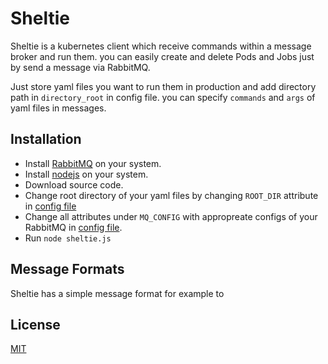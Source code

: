 # Sheltie

Sheltie is a kubernetes client which receive commands within a message broker and run them.
you can easily create and delete Pods and Jobs just by send a message via RabbitMQ.

Just store yaml files you want to run them in production and add directory path in ```directory_root``` in config file.
you can specify ```commands``` and ```args``` of yaml files in messages.

## Installation
* Install [RabbitMQ](https://www.rabbitmq.com/download.html) on your system.
* Install [nodejs](https://nodejs.org/en/download/) on your system.
* Download source code.
* Change root directory of your yaml files by changing ```ROOT_DIR``` attribute in [config file](config/config.json)
* Change all attributes under ```MQ_CONFIG``` with appropreate configs of your RabbitMQ in [config file](config/config.json).
* Run ```node sheltie.js```

## Message Formats
Sheltie has a simple message format for example to
## License
[MIT](LICENSE)
